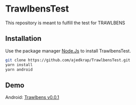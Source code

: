 # TrawlbensTest

This repository is meant to fulfill the test for TRAWLBENS

## Installation

Use the package manager [Node.Js](https://nodejs.org/en/) to install TrawlbensTest.

```bash
git clone https://github.com/ajedkrap/TrawlbensTest.git
yarn install
yarn android
```

## Demo

Android:
[Trawlbens v0.0.1](https://drive.google.com/file/d/1VbfBaGkZy5RH-amVYVc-WtEgXe-mki0-/view?usp=sharing)
